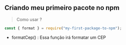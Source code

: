 ## Criando meu primeiro pacote no npm

> Como usar ?

```js
const { format } = require("my-first-package-to-npm");
```

- formatCep() : Essa função irá formatar um CEP






